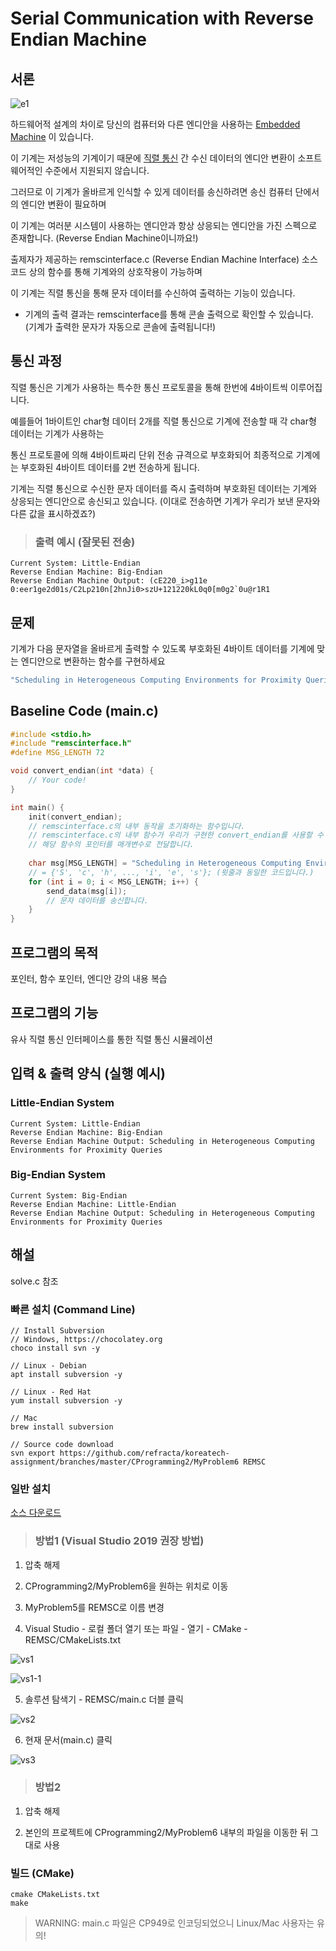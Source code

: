# Serial Communication with Reverse Endian Machine

## 서론

![e1](./capture/e1.png)

하드웨어적 설계의 차이로 당신의 컴퓨터와 다른 엔디안을 사용하는 [Embedded Machine](https://ko.wikipedia.org/wiki/%EC%9E%84%EB%B2%A0%EB%94%94%EB%93%9C_%EC%8B%9C%EC%8A%A4%ED%85%9C) 이 있습니다.

이 기계는 저성능의 기계이기 때문에 [직렬 통신](https://ko.wikipedia.org/wiki/%EC%A7%81%EB%A0%AC_%ED%86%B5%EC%8B%A0) 간 수신 데이터의 엔디안 변환이 소프트웨어적인 수준에서 지원되지 않습니다.

그러므로 이 기계가 올바르게 인식할 수 있게 데이터를 송신하려면 송신 컴퓨터 단에서의 엔디안 변환이 필요하며

이 기계는 여러분 시스템이 사용하는 엔디안과 항상 상응되는 엔디안을 가진 스펙으로 존재합니다. (Reverse Endian Machine이니까요!)

출제자가 제공하는 remscinterface.c (Reverse Endian Machine Interface) 소스 코드 상의 함수를 통해 기계와의 상호작용이 가능하며 

이 기계는 직렬 통신을 통해 문자 데이터를 수신하여 출력하는 기능이 있습니다.

* 기계의 출력 결과는 remscinterface를 통해 콘솔 출력으로 확인할 수 있습니다. (기계가 출력한 문자가 자동으로 콘솔에 출력됩니다!)


## 통신 과정

직렬 통신은 기계가 사용하는 특수한 통신 프로토콜을 통해 한번에 4바이트씩 이루어집니다.

예를들어 1바이트인 char형 데이터 2개를 직렬 통신으로 기계에 전송할 때 각 char형 데이터는 기계가 사용하는 

통신 프로토콜에 의해 4바이트짜리 단위 전송 규격으로 부호화되어 최종적으로 기계에는 부호화된 4바이트 데이터를 2번 전송하게 됩니다.

기계는 직렬 통신으로 수신한 문자 데이터를 즉시 출력하며 부호화된 데이터는 기계와 상응되는 엔디안으로 송신되고 있습니다. (이대로 전송하면 기계가 우리가 보낸 문자와 다른 값을 표시하겠죠?)

> ### 출력 예시 (잘못된 전송)
```
Current System: Little-Endian
Reverse Endian Machine: Big-Endian
Reverse Endian Machine Output: (cE220_i>g11e 0:eer1ge2d01s/C2Lp210n[2hnJi0>szU+121220kL0q0[m0g2`0u@r1R1
```

## 문제
기계가 다음 문자열을 올바르게 출력할 수 있도록 부호화된 4바이트 데이터를 기계에 맞는 엔디안으로 변환하는 함수를 구현하세요

```C
"Scheduling in Heterogeneous Computing Environments for Proximity Queries" 
```

## Baseline Code (main.c)
```C
#include <stdio.h>
#include "remscinterface.h"
#define MSG_LENGTH 72

void convert_endian(int *data) {
    // Your code!
}

int main() {
    init(convert_endian);
    // remscinterface.c의 내부 동작을 초기화하는 함수입니다.
    // remscinterface.c의 내부 함수가 우리가 구현한 convert_endian를 사용할 수 있도록 
    // 해당 함수의 포인터를 매개변수로 전달합니다.
 
    char msg[MSG_LENGTH] = "Scheduling in Heterogeneous Computing Environments for Proximity Queries";
    // = {'S', 'c', 'h', ..., 'i', 'e', 's'}; (윗줄과 동일한 코드입니다.)
    for (int i = 0; i < MSG_LENGTH; i++) {
        send_data(msg[i]);
        // 문자 데이터를 송신합니다.
    }
}
```

## 프로그램의 목적
포인터, 함수 포인터, 엔디안 강의 내용 복습 

## 프로그램의 기능
유사 직렬 통신 인터페이스를 통한 직렬 통신 시뮬레이션 

## 입력 & 출력 양식 (실행 예시)
### Little-Endian System
```
Current System: Little-Endian
Reverse Endian Machine: Big-Endian
Reverse Endian Machine Output: Scheduling in Heterogeneous Computing Environments for Proximity Queries
```

### Big-Endian System
```
Current System: Big-Endian
Reverse Endian Machine: Little-Endian
Reverse Endian Machine Output: Scheduling in Heterogeneous Computing Environments for Proximity Queries
```

## 해설
solve.c 참조

### 빠른 설치 (Command Line)
```
// Install Subversion
// Windows, https://chocolatey.org
choco install svn -y

// Linux - Debian
apt install subversion -y

// Linux - Red Hat
yum install subversion -y

// Mac
brew install subversion

// Source code download
svn export https://github.com/refracta/koreatech-assignment/branches/master/CProgramming2/MyProblem6 REMSC
```

### 일반 설치
[소스 다운로드](https://github.com/refracta/koreatech-assignment/archive/master.zip)

> ### 방법1 (Visual Studio 2019 권장 방법)

1. 압축 해제

2. CProgramming2/MyProblem6을 원하는 위치로 이동

3. MyProblem5를 REMSC로 이름 변경

4. Visual Studio - 로컬 폴더 열기 또는 파일 - 열기 - CMake - REMSC/CMakeLists.txt

![vs1](./capture/vs1-1.png)

![vs1-1](./capture/vs1-2.png)

5. 솔루션 탐색기 - REMSC/main.c 더블 클릭

![vs2](./capture/vs2.png)

6. 현재 문서(main.c) 클릭

![vs3](./capture/vs3.png)

> ### 방법2

1. 압축 해제

2. 본인의 프로젝트에 CProgramming2/MyProblem6 내부의 파일을 이동한 뒤 그대로 사용

### 빌드 (CMake)
```
cmake CMakeLists.txt
make
```
> WARNING: main.c 파일은 CP949로 인코딩되었으니 Linux/Mac 사용자는 유의!
